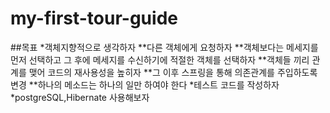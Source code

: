 # my-first-tour-guide

##목표
*객체지향적으로 생각하자
**다른 객체에게 요청하자
**객체보다는 메세지를 먼저 선택하고 그 후에 메세지를 수신하기에 적절한 객체를 선택하자
**객체들 끼리 관계를 맺어 코드의 재사용성을 높히자
**그 이후 스프링을 통해 의존관계를 주입하도록 변경
**하나의 메소드는 하나의 일만 하여야 한다 
*테스트 코드를 작성하자
*postgreSQL,Hibernate 사용해보자  
